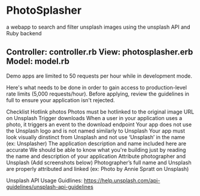 # PhotoSplasher
a webapp to search and filter unsplash images using the unsplash API and Ruby backend

Controller: controller.rb
View: photosplasher.erb
Model: model.rb
---
Demo apps are limited to 50 requests per hour while in development mode.

Here's what needs to be done in order to gain access to production-level rate limits (5,000 requests/hour). Before applying, review the guidelines in full to ensure your application isn't rejected.

Checklist
Hotlink photos
Photos must be hotlinked to the original image URL on Unsplash
Trigger downloads
When a user in your application uses a photo, it triggers an event to the download endpoint
Your app does not use the Unsplash logo and is not named similarly to Unsplash
Your app must look visually dinstinct from Unsplash and not use ‘Unsplash’ in the name (ex: Unsplasher)
The application description and name included here are accurate
We should be able to know what you're building just by reading the name and description of your application
Attribute photographer and Unsplash
(Add screenshots below)
Photographer’s full name and Unsplash are properly attributed and linked (ex: Photo by Annie Spratt on Unsplash)


Unsplash API Usage Guidlines: https://help.unsplash.com/api-guidelines/unsplash-api-guidelines
